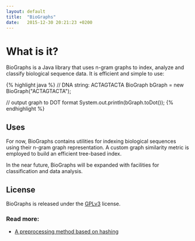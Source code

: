 ```yaml
---
layout: default
title:  "BioGraphs"
date:   2015-12-30 20:21:23 +0200
---
```

# What is it?
BioGraphs is a Java library that uses n-gram graphs to index, analyze and classify biological sequence data. It is efficient and simple to use:

{% highlight java %}
// DNA string: ACTAGTACTA
BioGraph bGraph = new BioGraph("ACTAGTACTA");

// output graph to DOT format
System.out.println(bGraph.toDot());
{% endhighlight %}

## Uses
For now, BioGraphs contains utilities for indexing biological sequences using their n-gram graph representation. A custom graph similarity metric is employed to build an efficient tree-based index.

In the near future, BioGraphs will be expanded with facilities for classification and data analysis.

## License
BioGraphs is released under the [GPLv3][license] license.

### Read more:
* [A preprocessing method based on hashing][preproc]

[license]: https://www.gnu.org/licenses/gpl.html
[preproc]: /biographs/2016/02/15/indexing.html
